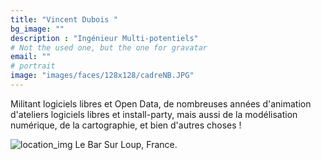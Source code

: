 ```yaml
---
title: "Vincent Dubois "
bg_image: ""
description : "Ingénieur Multi-potentiels"
# Not the used one, but the one for gravatar
email: ""
# portrait
image: "images/faces/128x128/cadreNB.JPG"
---
```


Militant logiciels libres et Open Data, de nombreuses années d\'animation d\'ateliers logiciels libres et install-party, mais aussi de la modélisation numérique, de la cartographie, et bien d\'autres choses !


![location_img](/images/misc/32x32/locations.png)
Le Bar Sur Loup, France.


